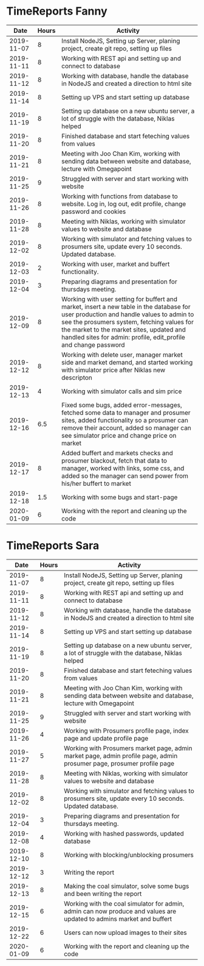 # TimeReports Fanny

| Date  |      Hours    | Activity                                       |
| ----------- | ------- |------------------------------------------------
| 2019-11-07  | 8       | Install NodeJS, Setting up Server, planing project, create git repo, setting up files|
| 2019-11-11  | 8       | Working with REST api and setting up and connect to database |
| 2019-11-12  | 8       | Working with database, handle the database in NodeJS and created a direction to html site|                       
| 2019-11-14  | 8       | Setting up VPS and start setting up database |
| 2019-11-19  | 8       | Setting up database on a new ubuntu server, a lot of struggle with the database, Niklas helped  |
| 2019-11-20  | 8       | Finished database and start feteching values from values  |
| 2019-11-21  | 8       | Meeting with Joo Chan Kim, working with sending data between website and database, lecture with Omegapoint |
| 2019-11-25  | 9       | Struggled with server and start working with website |
| 2019-11-26  | 8       | Working with functions from database to website. Log in, log out, edit profile, change password and cookies |
| 2019-11-28  | 8       | Meeting with Niklas, working with simulator values to website and database|
| 2019-12-02  | 8       | Working with simulator and fetching values to prosumers site, update every 10 seconds. Updated database.|
| 2019-12-03  | 2       | Working with user, market and buffert functionality. |
| 2019-12-04  | 3       | Preparing diagrams and presentation for thursdays meeting. |
| 2019-12-09  | 8       | Working with user setting for buffert and market, insert a new table in the database for user production and handle values to admin to see the prosumers system, fetching values for the market to the market sites, updated and handled sites for admin: profile, edit_profile and change password |
| 2019-12-12  | 8       | Working with delete user, manager market side and market demand, and started working with simulator price after Niklas new descripton  |
| 2019-12-13  | 4       | Working with simulator calls and sim price|
| 2019-12-16  | 6.5       | Fixed some bugs, added error-messages, fetched some data to manager and prosumer sites, added functionality so a prosumer can remove their account, added so manager can see simulator price and change price on market|
| 2019-12-17  | 8       | Added buffert and markets checks and prosumer blackout, fetch that data to manager, worked with links, some css, and added so the manager can send power from his/her buffert to market|
| 2019-12-18  | 1.5       | Working with some bugs and start-page|
| 2020-01-09  | 6       | Working with the report and cleaning up the code|
 




# TimeReports Sara

| Date  |      Hours    | Activity                                       |
| ----------- | ------- |------------------------------------------------
| 2019-11-07  | 8       | Install NodeJS, Setting up Server, planing project, create git repo, setting up files|
| 2019-11-11  | 8       | Working with REST api and setting up and connect to database |
| 2019-11-12  | 8       | Working with database, handle the database in NodeJS and created a direction to html site|                       
| 2019-11-14  | 8       | Setting up VPS and start setting up database |
| 2019-11-19  | 8       | Setting up database on a new ubuntu server, a lot of struggle with the database, Niklas helped  |
| 2019-11-20  | 8       | Finished database and start feteching values from values  |
| 2019-11-21  | 8       | Meeting with Joo Chan Kim, working with sending data between website and database, lecture with Omegapoint |
| 2019-11-25  | 9       | Struggled with server and start working with website |
| 2019-11-26  | 4       | Working with Prosumers profile page, index page and update profile page |
| 2019-11-27  | 5       | Working with Prosumers market page, admin market page, admin profile page, admin prosumer page, prosumer profile page  |
| 2019-11-28  | 8       | Meeting with Niklas, working with simulator values to website and database|
| 2019-12-02  | 8       | Working with simulator and fetching values to prosumers site, update every 10 seconds. Updated database.|
| 2019-12-04  | 3       | Preparing diagrams and presentation for thursdays meeting. |
| 2019-12-08  | 4       | Working with hashed passwords, updated database |
| 2019-12-10  | 8       | Working with blocking/unblocking prosumers |
| 2019-12-12  | 3       | Writing the report|
| 2019-12-13  | 8       | Making the coal simulator, solve some bugs and been writing the report|
| 2019-12-15  | 6       | Working with the coal simulator for admin, admin can now produce and values are updated to admins market and buffert|
| 2019-12-22  | 6       | Users can now upload images to their sites|
| 2020-01-09  | 6       | Working with the report and cleaning up the code|
